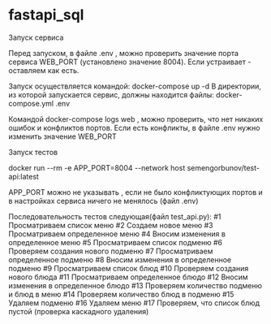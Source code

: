 # fastapi_sql

Запуск сервиса

  Перед запуском, в файле .env , можно проверить значение портa сервиса
  WEB_PORT (установлено значение 8004). Если устраивает - оставляем как есть.

  Запуск осуществляется командой:  docker-compose up -d
  В директории, из которой запускается сервис, должны находится файлы:
    docker-compose.yml
    .env

  Командой docker-compose logs web , можно проверить, что нет никаких ошибок
  и конфликтов портов. Если есть конфликты, в файле .env  нужно изменить значение
  WEB_PORT


Запуск тестов

  docker run --rm -e APP_PORT=8004 --network host semengorbunov/test-api:latest

  APP_PORT можно не указывать , если не было конфликтующих портов и в
  настройках сервиса ничего не менялось (файл .env)

  Последовательность тестов следующая(файл test_api.py):
    #1 Просматриваем список меню
    #2 Создаем новое меню
    #3 Просматриваем определенное меню
    #4 Вносим изменения в определенное меню
    #5 Просматриваем список подменю
    #6 Проверяем создания нового подменю
    #7 Просматриваем определенное подменю
    #8 Вносим изменения в определенное подменю
    #9 Просматриваем список блюд
    #10 Проверяем создания нового блюда
    #11 Просматриваем определенное блюдо
    #12 Вносим изменения в определенное блюдо
    #13 Проверяем количество подменю и блюд в меню
    #14 Проверяем количество блюд в подменю
    #15 Удаляем подменю
    #16 Удаляем меню
    #17 Проверяем, что список блюд пустой (проверка каскадного удаления)
